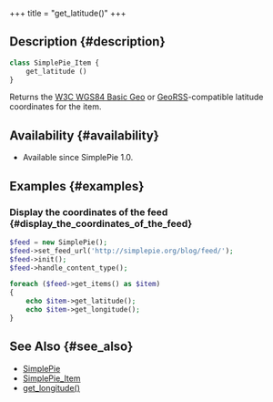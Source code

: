 +++
title = "get_latitude()"
+++

## Description {#description}

```php
class SimplePie_Item {
    get_latitude ()
}
```

Returns the [W3C WGS84 Basic Geo](http://www.w3.org/2003/01/geo/) or [GeoRSS](http://www.georss.org/)-compatible latitude coordinates for the item.

## Availability {#availability}

- Available since SimplePie 1.0.

## Examples {#examples}

### Display the coordinates of the feed {#display_the_coordinates_of_the_feed}

```php
$feed = new SimplePie();
$feed->set_feed_url('http://simplepie.org/blog/feed/');
$feed->init();
$feed->handle_content_type();

foreach ($feed->get_items() as $item)
{
    echo $item->get_latitude();
    echo $item->get_longitude();
}
```

## See Also {#see_also}

- [SimplePie](@/wiki/reference/simplepie/_index.md)
- [SimplePie_Item](@/wiki/reference/simplepie_item/_index.md)
- [get_longitude()](@/wiki/reference/simplepie_item/get_longitude.md)
